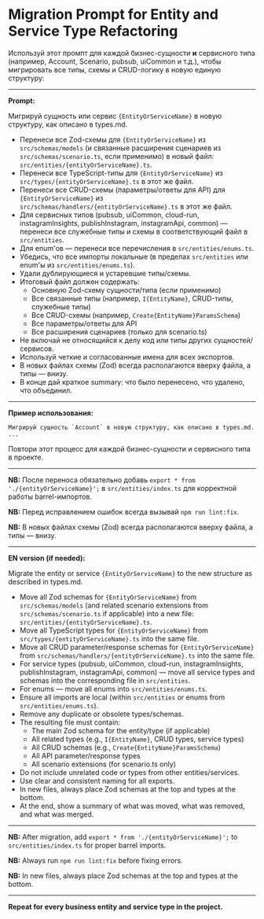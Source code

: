 # Migration Prompt for Entity and Service Type Refactoring

Используй этот промпт для каждой бизнес-сущности **и** сервисного типа (например, Account, Scenario, pubsub, uiCommon и т.д.), чтобы мигрировать все типы, схемы и CRUD-логику в новую единую структуру:

---

**Prompt:**

Мигрируй сущность или сервис `{EntityOrServiceName}` в новую структуру, как описано в types.md.

- Перенеси все Zod-схемы для `{EntityOrServiceName}` из `src/schemas/models` (и связанные расширения сценариев из `src/schemas/scenario.ts`, если применимо) в новый файл: `src/entities/{entityOrServiceName}.ts`.
- Перенеси все TypeScript-типы для `{EntityOrServiceName}` из `src/types/{entityOrServiceName}.ts` в этот же файл.
- Перенеси все CRUD-схемы (параметры/ответы для API) для `{EntityOrServiceName}` из `src/schemas/handlers/{entityOrServiceName}.ts` в этот же файл.
- Для сервисных типов (pubsub, uiCommon, cloud-run, instagramInsights, publishInstagram, instagramApi, common) — перенеси все служебные типы и схемы в соответствующий файл в `src/entities`.
- Для enum'ов — перенеси все перечисления в `src/entities/enums.ts`.
- Убедись, что все импорты локальные (в пределах `src/entities` или enum'ы из `src/entities/enums.ts`).
- Удали дублирующиеся и устаревшие типы/схемы.
- Итоговый файл должен содержать:
  - Основную Zod-схему сущности/типа (если применимо)
  - Все связанные типы (например, `I{EntityName}`, CRUD-типы, служебные типы)
  - Все CRUD-схемы (например, `Create{EntityName}ParamsSchema`)
  - Все параметры/ответы для API
  - Все расширения сценариев (только для scenario.ts)
- Не включай не относящийся к делу код или типы других сущностей/сервисов.
- Используй четкие и согласованные имена для всех экспортов.
- В новых файлах схемы (Zod) всегда располагаются вверху файла, а типы — внизу.
- В конце дай краткое summary: что было перенесено, что удалено, что объединил.

---

**Пример использования:**

```
Мигрируй сущность `Account` в новую структуру, как описано в types.md. ...
```

Повтори этот процесс для каждой бизнес-сущности и сервисного типа в проекте.

---

**NB:** После переноса обязательно добавь `export * from './{entityOrServiceName}';` в `src/entities/index.ts` для корректной работы barrel-импортов.

**NB:** Перед исправлением ошибок всегда вызывай `npm run lint:fix`.

**NB:** В новых файлах схемы (Zod) всегда располагаются вверху файла, а типы — внизу.

---

**EN version (if needed):**

Migrate the entity or service `{EntityOrServiceName}` to the new structure as described in types.md.

- Move all Zod schemas for `{EntityOrServiceName}` from `src/schemas/models` (and related scenario extensions from `src/schemas/scenario.ts` if applicable) into a new file: `src/entities/{entityOrServiceName}.ts`.
- Move all TypeScript types for `{EntityOrServiceName}` from `src/types/{entityOrServiceName}.ts` into the same file.
- Move all CRUD parameter/response schemas for `{EntityOrServiceName}` from `src/schemas/handlers/{entityOrServiceName}.ts` into the same file.
- For service types (pubsub, uiCommon, cloud-run, instagramInsights, publishInstagram, instagramApi, common) — move all service types and schemas into the corresponding file in `src/entities`.
- For enums — move all enums into `src/entities/enums.ts`.
- Ensure all imports are local (within `src/entities` or enums from `src/entities/enums.ts`).
- Remove any duplicate or obsolete types/schemas.
- The resulting file must contain:
  - The main Zod schema for the entity/type (if applicable)
  - All related types (e.g., `I{EntityName}`, CRUD types, service types)
  - All CRUD schemas (e.g., `Create{EntityName}ParamsSchema`)
  - All API parameter/response types
  - All scenario extensions (for scenario.ts only)
- Do not include unrelated code or types from other entities/services.
- Use clear and consistent naming for all exports.
- In new files, always place Zod schemas at the top and types at the bottom.
- At the end, show a summary of what was moved, what was removed, and what was merged.

---

**NB:** After migration, add `export * from './{entityOrServiceName}';` to `src/entities/index.ts` for proper barrel imports.

**NB:** Always run `npm run lint:fix` before fixing errors.

**NB:** In new files, always place Zod schemas at the top and types at the bottom.

---

**Repeat for every business entity and service type in the project.**
